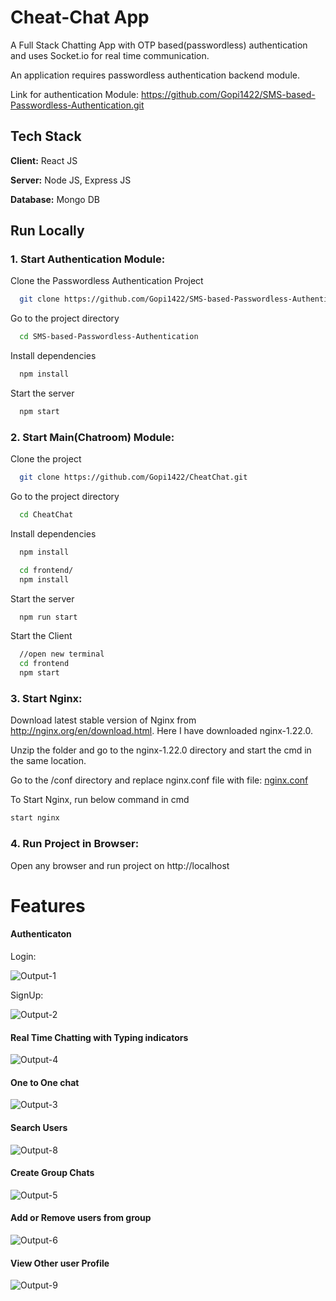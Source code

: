 # Cheat-Chat App

A Full Stack Chatting App with OTP based(passwordless) authentication and uses Socket.io for real time communication.

An application requires passwordless authentication backend module.

Link for authentication Module: 
https://github.com/Gopi1422/SMS-based-Passwordless-Authentication.git

## Tech Stack

**Client:** React JS

**Server:** Node JS, Express JS

**Database:** Mongo DB
  
## Run Locally

### 1. Start Authentication Module:

Clone the Passwordless Authentication Project

```bash
  git clone https://github.com/Gopi1422/SMS-based-Passwordless-Authentication.git
```

Go to the project directory

```bash
  cd SMS-based-Passwordless-Authentication
```

Install dependencies

```bash
  npm install
```

Start the server

```bash
  npm start
```

### 2. Start Main(Chatroom) Module:

Clone the project

```bash
  git clone https://github.com/Gopi1422/CheatChat.git
```

Go to the project directory

```bash
  cd CheatChat
```

Install dependencies

```bash
  npm install
```

```bash
  cd frontend/
  npm install
```

Start the server

```bash
  npm run start
```
Start the Client

```bash
  //open new terminal
  cd frontend
  npm start
```

### 3. Start Nginx:

Download latest stable version of Nginx from http://nginx.org/en/download.html. Here I have downloaded nginx-1.22.0.

Unzip the folder and go to the nginx-1.22.0 directory and start the cmd in the same location.

Go to the /conf directory and replace nginx.conf file with file: [nginx.conf](https://github.com/Gopi1422/CheatChat/blob/7b45ea5c40abc01eae43e305b54d2001626070ee/nginx.conf)

To Start Nginx, run below command in cmd

```bash
start nginx
```

### 4. Run Project in Browser:

Open any browser and run project on http://localhost
  
# Features

#### Authenticaton
Login:


![Output-1](https://github.com/Gopi1422/CheatChat/blob/651c5d5566a987add57e35f857e5005ee56a3caa/output/1.png)

SignUp: 

![Output-2](https://github.com/Gopi1422/CheatChat/blob/651c5d5566a987add57e35f857e5005ee56a3caa/output/2.png)

#### Real Time Chatting with Typing indicators

![Output-4](https://github.com/Gopi1422/CheatChat/blob/651c5d5566a987add57e35f857e5005ee56a3caa/output/4.png)

#### One to One chat

![Output-3](https://github.com/Gopi1422/CheatChat/blob/651c5d5566a987add57e35f857e5005ee56a3caa/output/3.png)

#### Search Users

![Output-8](https://github.com/Gopi1422/CheatChat/blob/651c5d5566a987add57e35f857e5005ee56a3caa/output/8.png)

#### Create Group Chats

![Output-5](https://github.com/Gopi1422/CheatChat/blob/651c5d5566a987add57e35f857e5005ee56a3caa/output/5.png)

#### Add or Remove users from group

![Output-6](https://github.com/Gopi1422/CheatChat/blob/651c5d5566a987add57e35f857e5005ee56a3caa/output/6.png)

#### View Other user Profile

![Output-9](https://github.com/Gopi1422/CheatChat/blob/651c5d5566a987add57e35f857e5005ee56a3caa/output/9.png)
  
